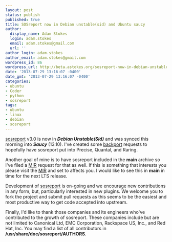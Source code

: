 ```yaml
---
layout: post
status: publish
published: true
title: SOSreport now in Debian unstable(sid) and Ubuntu saucy
author:
  display_name: Adam Stokes
  login: adam.stokes
  email: adam.stokes@gmail.com
  url: ''
author_login: adam.stokes
author_email: adam.stokes@gmail.com
wordpress_id: 86
wordpress_url: http://beta.astokes.org/sosreport-now-in-debian-unstablesid-and-ubuntu-saucy/
date: '2013-07-29 13:16:07 -0400'
date_gmt: '2013-07-29 13:16:07 -0400'
categories:
- ubuntu
- Coder
- python
- sosreport
tags:
- ubuntu
- linux
- debian
- sosreport
---
```

<p><a href="https://github.com/sosreport/sosreport">sosreport</a> v3.0 is now in <strong><em>Debian Unstable(Sid)</em></strong> and was synced this morning into <strong><em>Saucy</em></strong> (13.10). I've created some <a href="https://bugs.launchpad.net/raring-backports/+bug/1206118">backport</a> requests to hopefully have sosreport put into Precise, Quantal, and Raring.</p>
<p>Another goal of mine is to have sosreport included in the <strong>main</strong> archive so I've filed a <a href="https://bugs.launchpad.net/ubuntu/+source/sosreport/+bug/1206106">MIR</a> request for that as well. If this is something that interests you please visit the <a href="https://bugs.launchpad.net/ubuntu/+source/sosreport/+bug/1206106">MIR</a> and set to affects you. I would like to see this in <strong>main</strong> in time for the next LTS release.</p>
<p>Development of <a href="https://github.com/sosreport/sosreport">sosreport</a> is on-going and we encourage new contributions in any form, but, particularly interested in new plugins. We welcome you to fork the project and submit pull requests as this seems to be the easiest and most productive way to get code accepted into upstream.</p>
<p>Finally, I'd like to thank those companies and its engineers who've contributed to the growth of sosreport. These companies include but are not limited to Canonical Ltd, EMC Corporation, Rackspace US, Inc., and Red Hat, Inc. You may find a list of all contributors in <strong>/usr/share/doc/sosreport/AUTHORS</strong>.</p>
